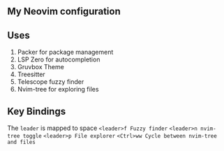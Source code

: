 ## My Neovim configuration

## Uses
1. Packer for package management
2. LSP Zero for autocompletion
3. Gruvbox Theme
4. Treesitter
5. Telescope fuzzy finder
6. Nvim-tree for exploring files


## Key Bindings
The `leader` is mapped to space
`<leader>f Fuzzy finder`
`<leader>n nvim-tree toggle`
`<leader>p File explorer`
`<Ctrl>ww Cycle between nvim-tree and files`
